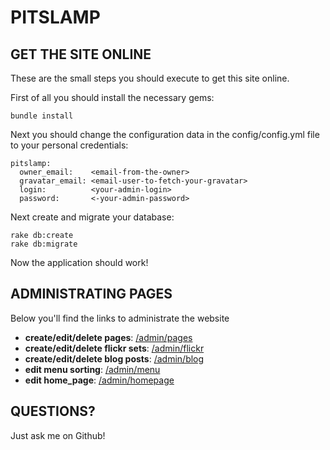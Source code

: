 PITSLAMP
========

GET THE SITE ONLINE
-------------------

These are the small steps you should execute to get this site online.

First of all you should install the necessary gems:

    bundle install

Next you should change the configuration data in the config/config.yml file to your personal credentials:

    pitslamp:
      owner_email:    <email-from-the-owner>
      gravatar_email: <email-user-to-fetch-your-gravatar>
      login:          <your-admin-login>
      password:       <-your-admin-password>

Next create and migrate your database:

    rake db:create
    rake db:migrate

Now the application should work!

ADMINISTRATING PAGES
--------------------

Below you'll find the links to administrate the website

- **create/edit/delete pages**: [/admin/pages](http://localhost:3000/admin/pages)
- **create/edit/delete flickr sets**: [/admin/flickr](http://localhost:3000/admin/flickr)
- **create/edit/delete blog posts**: [/admin/blog](http://localhost:3000/admin/blog)
- **edit menu sorting**: [/admin/menu](http://localhost:3000/admin/menu)
- **edit home_page**: [/admin/homepage](http://localhost:3000/admin/homepage)

QUESTIONS?
----------

Just ask me on Github!
